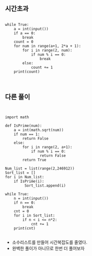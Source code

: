 ## 시간초과    
<pre>
<code>
while True:
    a = int(input())
    if a == 0:
        break
    count = 0
    for num in range(a+1, 2*a + 1):
        for i in range(2, num):
            if num % i == 0:
                break
        else:
            count += 1
    print(count)

</code>
</pre>

## 다른 풀이

<pre>
<code>

import math

def IsPrime(num):
    a = int(math.sqrt(num))
    if num == 1:
        return False
    else:
        for i in range(2, a+1):
            if num % i == 0: 
                return False
        return True

Num_list = list(range(2,246912))
Sort_list = []
for i in Num_list:
    if IsPrime(i):
         Sort_list.append(i)

while True:
    n = int(input())
    if n == 0:
        break
    cnt = 0
    for i in Sort_list:
        if n < i <= n*2:
            cnt += 1
    print(cnt)
 </code>
</pre>

- 소수리스트를 만들어 시간복잡도를 줄였다.
- 완벽한 풀이가 아니므로 한번 더 풀어보자

